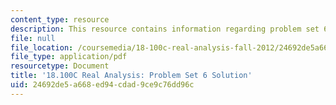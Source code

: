 ```yaml
---
content_type: resource
description: This resource contains information regarding problem set 6 solution.
file: null
file_location: /coursemedia/18-100c-real-analysis-fall-2012/24692de5a668ed94cdad9ce9c76dd96c_MIT18_100CF12_Prob_Set_6.pdf
file_type: application/pdf
resourcetype: Document
title: '18.100C Real Analysis: Problem Set 6 Solution'
uid: 24692de5-a668-ed94-cdad-9ce9c76dd96c
---
```

